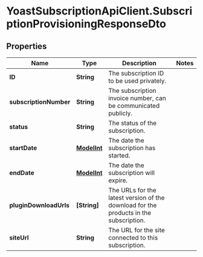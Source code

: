# YoastSubscriptionApiClient.SubscriptionProvisioningResponseDto

## Properties
Name | Type | Description | Notes
------------ | ------------- | ------------- | -------------
**ID** | **String** | The subscription ID to be used privately. | 
**subscriptionNumber** | **String** | The subscription invoice number, can be communicated publicly. | 
**status** | **String** | The status of the subscription. | 
**startDate** | [**ModelInt**](ModelInt.md) | The date the subscription has started. | 
**endDate** | [**ModelInt**](ModelInt.md) | The date the subscription will expire. | 
**pluginDownloadUrls** | **[String]** | The URLs for the latest version of the download for the products in the subscription. | 
**siteUrl** | **String** | The URL for the site connected to this subscription. | 
